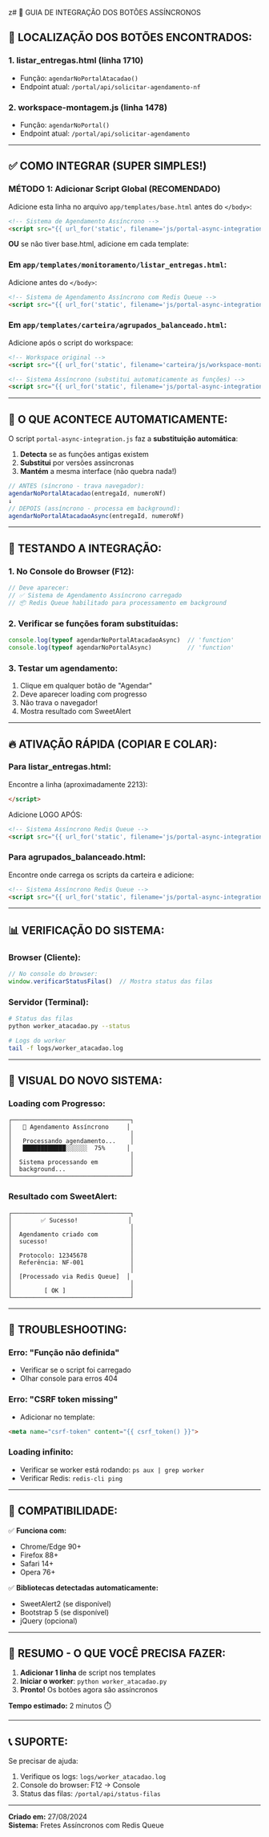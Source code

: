 z# 🔧 GUIA DE INTEGRAÇÃO DOS BOTÕES ASSÍNCRONOS

## 📍 LOCALIZAÇÃO DOS BOTÕES ENCONTRADOS:

### 1. **listar_entregas.html** (linha 1710)
- Função: `agendarNoPortalAtacadao()`
- Endpoint atual: `/portal/api/solicitar-agendamento-nf`

### 2. **workspace-montagem.js** (linha 1478)
- Função: `agendarNoPortal()`
- Endpoint atual: `/portal/api/solicitar-agendamento`

---

## ✅ COMO INTEGRAR (SUPER SIMPLES!)

### **MÉTODO 1: Adicionar Script Global (RECOMENDADO)**

Adicione esta linha no arquivo `app/templates/base.html` antes do `</body>`:

```html
<!-- Sistema de Agendamento Assíncrono -->
<script src="{{ url_for('static', filename='js/portal-async-integration.js') }}"></script>
```

**OU** se não tiver base.html, adicione em cada template:

### **Em `app/templates/monitoramento/listar_entregas.html`:**

Adicione antes do `</body>`:
```html
<!-- Sistema de Agendamento Assíncrono com Redis Queue -->
<script src="{{ url_for('static', filename='js/portal-async-integration.js') }}"></script>
```

### **Em `app/templates/carteira/agrupados_balanceado.html`:**

Adicione após o script do workspace:
```html
<!-- Workspace original -->
<script src="{{ url_for('static', filename='carteira/js/workspace-montagem.js') }}"></script>

<!-- Sistema Assíncrono (substitui automaticamente as funções) -->
<script src="{{ url_for('static', filename='js/portal-async-integration.js') }}"></script>
```

---

## 🎯 O QUE ACONTECE AUTOMATICAMENTE:

O script `portal-async-integration.js` faz a **substituição automática**:

1. **Detecta** se as funções antigas existem
2. **Substitui** por versões assíncronas
3. **Mantém** a mesma interface (não quebra nada!)

```javascript
// ANTES (síncrono - trava navegador):
agendarNoPortalAtacadao(entregaId, numeroNf)
↓
// DEPOIS (assíncrono - processa em background):
agendarNoPortalAtacadaoAsync(entregaId, numeroNf)
```

---

## 🚀 TESTANDO A INTEGRAÇÃO:

### **1. No Console do Browser (F12):**

```javascript
// Deve aparecer:
// ✅ Sistema de Agendamento Assíncrono carregado
// 📦 Redis Queue habilitado para processamento em background
```

### **2. Verificar se funções foram substituídas:**

```javascript
console.log(typeof agendarNoPortalAtacadaoAsync)  // 'function'
console.log(typeof agendarNoPortalAsync)          // 'function'
```

### **3. Testar um agendamento:**

1. Clique em qualquer botão de "Agendar"
2. Deve aparecer loading com progresso
3. Não trava o navegador!
4. Mostra resultado com SweetAlert

---

## 🔥 ATIVAÇÃO RÁPIDA (COPIAR E COLAR):

### **Para listar_entregas.html:**

Encontre a linha (aproximadamente 2213):
```html
</script>
```

Adicione LOGO APÓS:
```html
<!-- Sistema Assíncrono Redis Queue -->
<script src="{{ url_for('static', filename='js/portal-async-integration.js') }}"></script>
```

### **Para agrupados_balanceado.html:**

Encontre onde carrega os scripts da carteira e adicione:
```html
<!-- Sistema Assíncrono Redis Queue -->
<script src="{{ url_for('static', filename='js/portal-async-integration.js') }}"></script>
```

---

## 📊 VERIFICAÇÃO DO SISTEMA:

### **Browser (Cliente):**
```javascript
// No console do browser:
window.verificarStatusFilas()  // Mostra status das filas
```

### **Servidor (Terminal):**
```bash
# Status das filas
python worker_atacadao.py --status

# Logs do worker
tail -f logs/worker_atacadao.log
```

---

## 🎨 VISUAL DO NOVO SISTEMA:

### **Loading com Progresso:**
```
┌─────────────────────────────────┐
│   🔄 Agendamento Assíncrono     │
│                                 │
│   Processando agendamento...    │
│   ████████████░░░░░░  75%      │
│                                 │
│  Sistema processando em         │
│  background...                  │
└─────────────────────────────────┘
```

### **Resultado com SweetAlert:**
```
┌─────────────────────────────────┐
│        ✅ Sucesso!              │
│                                 │
│  Agendamento criado com         │
│  sucesso!                       │
│                                 │
│  Protocolo: 12345678            │
│  Referência: NF-001             │
│                                 │
│  [Processado via Redis Queue]  │
│                                 │
│         [ OK ]                  │
└─────────────────────────────────┘
```

---

## 🚨 TROUBLESHOOTING:

### **Erro: "Função não definida"**
- Verificar se o script foi carregado
- Olhar console para erros 404

### **Erro: "CSRF token missing"**
- Adicionar no template:
```html
<meta name="csrf-token" content="{{ csrf_token() }}">
```

### **Loading infinito:**
- Verificar se worker está rodando: `ps aux | grep worker`
- Verificar Redis: `redis-cli ping`

---

## 📱 COMPATIBILIDADE:

✅ **Funciona com:**
- Chrome/Edge 90+
- Firefox 88+
- Safari 14+
- Opera 76+

✅ **Bibliotecas detectadas automaticamente:**
- SweetAlert2 (se disponível)
- Bootstrap 5 (se disponível)
- jQuery (opcional)

---

## 🎯 RESUMO - O QUE VOCÊ PRECISA FAZER:

1. **Adicionar 1 linha** de script nos templates
2. **Iniciar o worker**: `python worker_atacadao.py`
3. **Pronto!** Os botões agora são assíncronos

**Tempo estimado:** 2 minutos ⏱️

---

## 📞 SUPORTE:

Se precisar de ajuda:
1. Verifique os logs: `logs/worker_atacadao.log`
2. Console do browser: F12 → Console
3. Status das filas: `/portal/api/status-filas`

---

**Criado em:** 27/08/2024  
**Sistema:** Fretes Assíncronos com Redis Queue